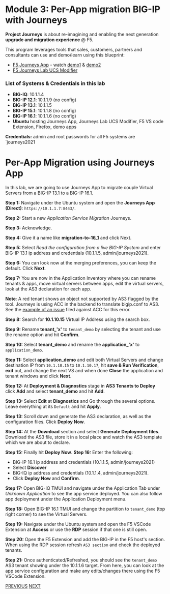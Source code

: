 # Module 3: Per-App migration BIG-IP with Journeys

**Project Journeys** is about re-imagining and enabling the next generation **upgrade and migration experience** @ F5.

This program leverages tools that sales, customers, partners and consultants can use and demo/learn using this blueprint:
- [F5 Journeys App](https://github.com/f5devcentral/f5-journeys) - watch [demo1](https://youtu.be/lLm5OkJRicw) & [demo2](https://youtu.be/sPVZymcciSo)
- [F5 Journeys Lab UCS Modifier](https://github.com/f5devcentral/f5-journeys-lab-ucs-modifier)

### List of Systems & Credentials in this lab
- **BIG-IQ**: 10.1.1.4
- **BIG-IP 12.1**: 10.1.1.9 (no config)
- **BIG-IP 13.1**: 10.1.1.5 
- **BIG-IP 15.1**: 10.1.1.8 (no config)
- **BIG-IP 16.1**: 10.1.1.6 (no config)
- **Ubuntu** hosting Journeys App, Journeys Lab UCS Modifier, F5 VS code Extension, Firefox, demo apps

**Credentials:** admin and root passwords for all F5 systems are `journeys2021

# Per-App Migration using Journeys App

In this lab, we are going to use Journeys App to migrate couple Virtual Servers from a BIG-IP 13.1 to a BIG-IP 16.1. 

**Step 1:** Navigate under the Ubuntu system and open the **Journeys App (Direct)**: ``https://10.1.1.7:8443/``.

**Step 2:** Start a new *Application Service Migration* Journeys.

**Step 3:** Acknowledge.

**Step 4:** Give it a name like **migration-to-16_1** and click Next.

**Step 5:** Select *Read the configuration from a live BIG-IP System* and enter BIG-IP 13.1 ip address and credentials (10.1.1.5, admin/journeys2021).

**Step 6:** You can look now at the merging preferences, you can keep the default. Click **Next**.

**Step 7:** You are now in the Application Inventory where you can rename tenants & apps, move virtual servers between apps, edit the virtual servers, look at the AS3 declaration for each app.

**Note**: A red tenant shows an object not supported by AS3 flagged by the tool. Journeys is using ACC in the backend to translate bigip.conf to AS3. See the [example of an issue](https://github.com/f5devcentral/f5-as3-config-converter/issues/60) filed against ACC for this error.

**Step 8:** Search for **10.1.10.15** Virtual IP Address using the search box.

**Step 9:** Rename **tenant_'x'** to `tenant_demo` by selecting the tenant and use the rename option and hit **Confirm**.

**Step 10:** Select **tenant_demo** and rename the **application_'x'** to `application_demo`.

**Step 11:** Select **application_demo** and edit both Virtual Servers and change destination IP from `10.1.10.15` to `10.1.10.17`, hit **save & Run Verification**, **exit** out, and change the next VS and when done **Close** the application and tenant windows and click **Next**.

**Step 12:** At **Deployment & Diagnostics** stage in **AS3 Tenants to Deploy** click **Add** and select **tenant_demo** and hit **Add**.

**Step 13:** Select **Edit** at **Diagnostics** and Go through the several options. Leave everything at its `Default` and hit **Apply**.

**Step 13:** Scroll down and generate the AS3 declaration, as well as the configuration files. Click **Deploy Now**.

**Step 14:** At the **Download** section and select **Generate Deployment files**. Download the AS3 file, store it in a local place and watch the AS3 template which we are about to declare.

**Step 15:** Finally hit **Deploy Now**.
**Step 16:** Enter the following:

* BIG-IP 16.1 ip address and credentials (10.1.1.5, admin/journeys2021)
* Select **Discover**
* BIG-IQ ip address and credentials (10.1.1.4, admin/journeys2021).
* Click **Deploy Now** and **Confirm**.

**Step 17:** Open BIG-IQ TMUI and navigate under the Application Tab under *Unknown Application* to see the app service deployed. You can also follow app deployment under the Application Deployment menu.

**Step 18:** Open BIG-IP 16.1 TMUI and change the partition to `tenant_demo` (top right corner) to see the Virtual Servers.

**Step 19:** Navigate under the Ubuntu system and open the F5 VSCode Extension at **Access** or use the **RDP** session if that one is still open.

**Step 20:** Open the F5 Extension and add the BIG-IP in the F5 host's section. When using the RDP session refresh `AS3 section` and check the deployed tenants.

**Step 21:** Once authenticated/Refreshed, you should see the `tenant_demo` AS3 tenant showing under the 10.1.1.6 target. From here, you can look at the app service configuration and make any edits/changes there using the F5 VSCode Extension.

[PREVIOUS](../docs/module_2.md)      [NEXT](../docs/module_4.md)